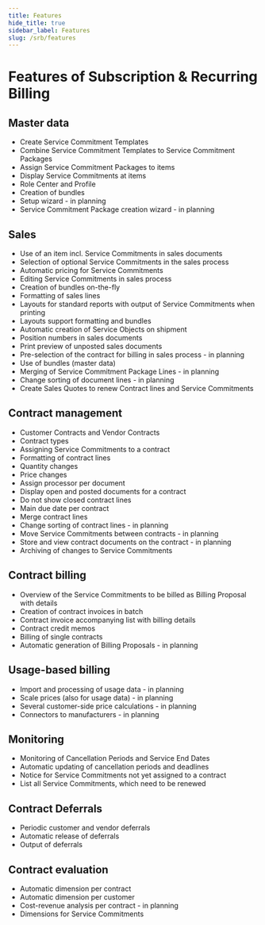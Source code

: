 ```yaml
---
title: Features
hide_title: true
sidebar_label: Features
slug: /srb/features
---
```


# Features of Subscription & Recurring Billing

## Master data

* Create Service Commitment Templates
* Combine Service Commitment Templates to Service Commitment Packages
* Assign Service Commitment Packages to items
* Display Service Commitments at items
* Role Center and Profile
* Creation of bundles
* Setup wizard - in planning
* Service Commitment Package creation wizard - in planning

## Sales
* Use of an item incl. Service Commitments in sales documents
* Selection of optional Service Commitments in the sales process
* Automatic pricing for Service Commitments
* Editing Service Commitments in sales process
* Creation of bundles on-the-fly
* Formatting of sales lines
* Layouts for standard reports with output of Service Commitments when printing
* Layouts support formatting and bundles
* Automatic creation of Service Objects on shipment
* Position numbers in sales documents
* Print preview of unposted sales documents
* Pre-selection of the contract for billing in sales process - in planning
* Use of bundles (master data)
* Merging of Service Commitment Package Lines - in planning
* Change sorting of document lines - in planning
* Create Sales Quotes to renew Contract lines and Service Commitments

## Contract management
* Customer Contracts and Vendor Contracts
* Contract types
* Assigning Service Commitments to a contract
* Formatting of contract lines
* Quantity changes
* Price changes
* Assign processor per document
* Display open and posted documents for a contract
* Do not show closed contract lines
* Main due date per contract
* Merge contract lines
* Change sorting of contract lines - in planning
* Move Service Commitments between contracts - in planning
* Store and view contract documents on the contract - in planning
* Archiving of changes to Service Commitments

## Contract billing
* Overview of the Service Commitments to be billed as Billing Proposal with details
* Creation of contract invoices in batch
* Contract invoice accompanying list with billing details
* Contract credit memos
* Billing of single contracts
* Automatic generation of Billing Proposals - in planning

## Usage-based billing
* Import and processing of usage data - in planning
* Scale prices (also for usage data) - in planning
* Several customer-side price calculations - in planning
* Connectors to manufacturers - in planning

## Monitoring
* Monitoring of Cancellation Periods and Service End Dates
* Automatic updating of cancellation periods and deadlines
* Notice for Service Commitments not yet assigned to a contract
* List all Service Commitments, which need to be renewed

## Contract Deferrals
* Periodic customer and vendor deferrals
* Automatic release of deferrals
* Output of deferrals

## Contract evaluation
* Automatic dimension per contract
* Automatic dimension per customer
* Cost-revenue analysis per contract - in planning
* Dimensions for Service Commitments